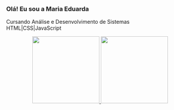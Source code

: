 ### Olá! Eu sou a Maria Eduarda

Cursando Análise e Desenvolvimento de Sistemas      
HTML|CSS|JavaScript



<div align="center">
  <a href="https://github.com/eduardacode">
  <img height="180em" src="https://github-readme-stats.vercel.app/api?username=Eduardacode&show_icons=true&theme=midnight-purple&include_all_commits=true&count_private=true"/>
  <img height="180em" src="https://github-readme-stats.vercel.app/api/top-langs/?username=Eduardacode&layout=compact&langs_count=7&theme=midnight-purple"/>
</div>

##

 
